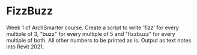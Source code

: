 # FizzBuzz
Week 1 of ArchSmarter course.
Create a script to write 'fizz' for every multiple of 3, 
"buzz" for every multiple of 5 and "fizzbuzz" for every multiple of both. 
All other numbers to be printed as is.
Output as text notes into Revit 2021. 
